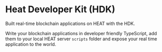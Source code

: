 # Heat Developer Kit (HDK)

Built real-time blockchain applications on HEAT with the HDK.

Write your blockchain applications in developer friendly TypeScript, add them to your local HEAT server `scripts` folder and expose your real time application to the world.
